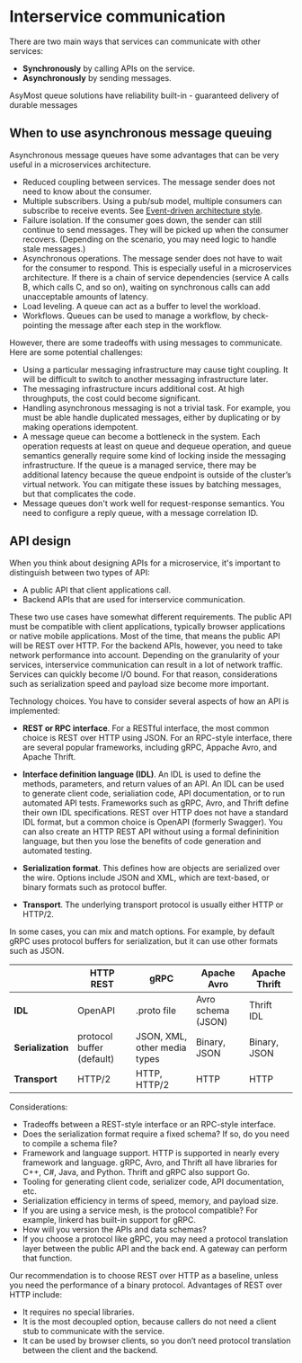 # Interservice communication

There are two main ways that services can communicate with other services:

- **Synchronously** by calling APIs on the service.
- **Asynchronously** by sending messages. 

AsyMost queue solutions have reliability built-in - guaranteed delivery of durable messages

## When to use asynchronous message queuing

Asynchronous message queues have some advantages that can be very useful in a microservices architecture.

- Reduced coupling between services. The message sender does not need to know about the consumer. 
- Multiple subscribers. Using a pub/sub model, multiple consumers can subscribe to receive events. See [Event-driven architecture style](/azure/architecture/guide/architecture-styles/event-driven).
- Failure isolation. If the consumer goes down, the sender can still continue to send messages. They will be picked up when the consumer recovers. (Depending on the scenario, you may need logic to handle stale messages.)
- Asynchronous operations. The message sender does not have to wait for the consumer to respond. This is especially useful in a microservices architecture. If there is a chain of service dependencies (service A calls B, which calls C, and so on), waiting on synchronous calls can add unacceptable amounts of latency.
- Load leveling. A queue can act as a buffer to level the workload. 
- Workflows. Queues can be used to manage a workflow, by check-pointing the message after each step in the workflow.

However, there are some tradeoffs with using messages to communicate. Here are some potential challenges:

- Using a particular messaging infrastructure may cause tight coupling. It will be difficult to switch to another messaging infrastructure later.
- The messaging infrastructure incurs additional cost. At high throughputs, the cost could become significant.
- Handling asynchronous messaging is not a trivial task. For example, you must be able handle duplicated messages, either by duplicating or by making operations idempotent. 
- A message queue can become a bottleneck in the system. Each operation requests at least on queue and dequeue operation, and queue semantics generally require some kind of locking inside the messaging infrastructure. If the queue is a managed service, there may be additional latency because the queue endpoint is outside of the cluster’s virtual network. You can mitigate these issues by batching messages, but that complicates the code. 
- Message queues don't work well for request-response semantics. You need to configure a reply queue, with a message correlation ID.

## API design

When you think about designing APIs for a microservice, it's important to distinguish between two types of API:

- A public API that client applications call. 
- Backend APIs that are used for interservice communication.

These two use cases have somewhat different requirements. The public API must be compatible with client applications, typically browser applications or native mobile applications. Most of the time, that means the public API will be REST over HTTP. For the backend APIs, however, you need to take network performance into account. Depending on the granularity of your services, interservice communication can result in a lot of network traffic. Services can quickly become I/O bound. For that reason, considerations such as serialization speed and payload size become more important.

Technology choices. You have to consider several aspects of how an API is implemented:

- **REST or RPC interface**. For a RESTful interface, the most common choice is REST over HTTP using JSON. For an RPC-style interface, there are several popular frameworks, including gRPC, Appache Avro, and Apache Thrift.  

- **Interface definition language (IDL)**. An IDL is used to define the methods, parameters, and return values of an API. An IDL can be used to generate client code, serialiation code, API documentation, or to run automated API tests. Frameworks such as gRPC, Avro, and Thrift define their own IDL specifications. REST over HTTP does not have a standard IDL format, but a common choice is OpenAPI (formerly Swagger). You can also create an HTTP REST API without using a formal defininition language, but then you lose the benefits of code generation and automated testing.

- **Serialization format**. This defines how are objects are serialized over the wire. Options include JSON and XML, which are text-based, or binary formats such as protocol buffer. 

- **Transport**. The underlying transport protocol is usually either HTTP or HTTP/2.

In some cases, you can mix and match options. For example, by default gRPC uses protocol buffers for serialization, but it can use other formats such as JSON.

| &nbsp; | HTTP REST | gRPC | Apache Avro | Apache Thrift |
|--------|-----------|------|-------------|---------------|
| **IDL** | OpenAPI | .proto file | Avro schema (JSON) | Thrift IDL |
| **Serialization** | protocol buffer (default) | JSON, XML, other media types | Binary, JSON | Binary, JSON |
| **Transport** | HTTP/2 | HTTP, HTTP/2 | HTTP | HTTP |

Considerations:

- Tradeoffs between a REST-style interface or an RPC-style interface.
- Does the serialization format require a fixed schema? If so, do you need to compile a schema file?
- Framework and language support. HTTP is supported in nearly every framework and language. gRPC, Avro, and Thrift all have libraries for C++, C#, Java, and Python. Thrift and gRPC also support Go.
- Tooling for generating client code, serializer code, API documentation, etc. 
- Serialization efficiency in terms of speed, memory, and payload size.
-  If you are using a service mesh, is the protocol compatible? For example, linkerd has built-in support for gRPC.
- How will you version the APIs and data schemas?
- If you choose a protocol like gRPC, you may need a protocol translation layer between the public API and the back end. A gateway can perform that function.

Our recommendation is to choose REST over HTTP as a baseline, unless you need the performance of a binary protocol. Advantages of REST over HTTP include: 

- It requires no special libraries. 
- It is the most decoupled option, because callers do not need a client stub to communicate with the service.
- It can be used by browser clients, so you don’t need protocol translation between the client and the backend.

